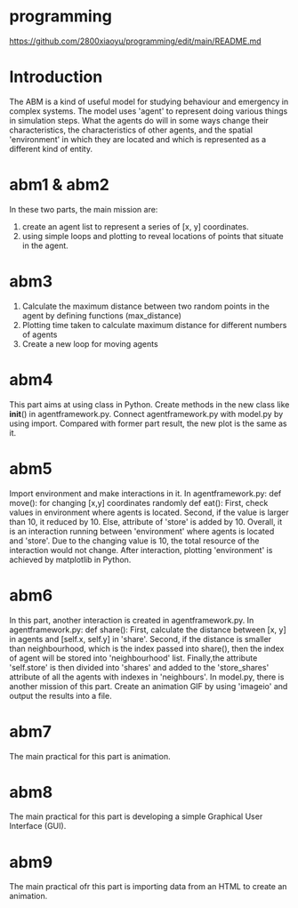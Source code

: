 # programming
https://github.com/2800xiaoyu/programming/edit/main/README.md

# Introduction
The ABM is a kind of useful model for studying behaviour and emergency in complex systems.
The model uses 'agent' to represent doing various things in simulation steps.
What the agents do will in some ways change their characteristics, the characteristics of other agents, and the spatial 'environment' in which they are located and which is represented as a different kind of entity.

# abm1 & abm2
In these two parts, the main mission are:
1. create an agent list to represent a series of [x, y] coordinates.
2. using simple loops and plotting to reveal locations of points that situate in the agent.

# abm3
1. Calculate the maximum distance between two random points in the agent by defining functions (max_distance)
2. Plotting time taken to calculate maximum distance for different numbers of agents
3. Create a new loop for moving agents

# abm4
This part aims at using class in Python. Create methods in the new class like __init__() in agentframework.py.
Connect agentframework.py with model.py by using import.
Compared with former part result, the new plot is the same as it.

# abm5
Import environment and make interactions in it.
In agentframework.py:
def move(): for changing [x,y] coordinates randomly
def eat(): First, check values in environment where agents is located.
           Second, if the value is larger than 10, it reduced by 10.
                   Else, attribute of 'store' is added by 10.
Overall, it is an interaction running between 'environment' where agents is located and 'store'.
Due to the changing value is 10, the total resource of the interaction would not change.
After interaction, plotting 'environment' is achieved by matplotlib in Python.

# abm6
In this part, another interaction is created in agentframework.py.
In agentframework.py:
def share(): First, calculate the distance between [x, y] in agents and [self.x, self.y] in 'share'.
             Second, if the distance is smaller than neighbourhood, which is the index passed into share(),
                     then the index of agent will be stored into 'neighbourhood' list.
             Finally,the attribute 'self.store' is then divided into 'shares' and added to the 'store_shares' attribute of all the agents with indexes in 'neighbours'.
In model.py, there is another mission of this part. Create an animation GIF by using 'imageio' and output the results into a file.

# abm7
The main practical for this part is animation.

# abm8
The main practical for this part is developing a simple Graphical User Interface (GUI).

# abm9
The main practical ofr this part is importing data from an HTML to create an animation.
